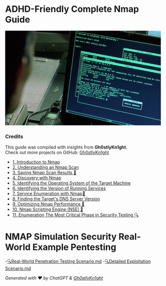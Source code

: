 
# ADHD-Friendly Complete Nmap Guide

<img title="a title" alt="Alt text" src="https://github.com/Gh0stlyKn1ght/ADHD-Friendly-security/blob/93eb2f344973599d48af85a73a80fb2304c8b5a5/ASSETS/trinity-nmapscreen-hd-crop-1200x728-1669528433.jpg">

### Credits
This guide was compiled with insights from **Gh0stlyKn1ght**.  
Check out more projects on GitHub: [Gh0stlyKn1ght](https://github.com/Gh0stlyKn1ght)

 
- [1. Introduction to Nmap](https://github.com/Gh0stlyKn1ght/ADHD-Friendly-security/blob/main/ADHD-Friendly%20Nmap%20Security%20Learning%20Notes/1.%20Introduction%20to%20Nmap.md)
- [2. Understanding an Nmap Scan](https://github.com/Gh0stlyKn1ght/ADHD-Friendly-security/blob/main/ADHD-Friendly%20Nmap%20Security%20Learning%20Notes/2.%20Understanding%20an%20Nmap%20Scan.md)
- [3. Saving Nmap Scan Results 🚀](https://github.com/Gh0stlyKn1ght/ADHD-Friendly-security/blob/main/ADHD-Friendly%20Nmap%20Security%20Learning%20Notes/3.%20Saving%20Nmap%20Scan%20Results%20%F0%9F%9A%80.md)
- [4. Discovery with Nmap](https://github.com/Gh0stlyKn1ght/ADHD-Friendly-security/blob/main/ADHD-Friendly%20Nmap%20Security%20Learning%20Notes/4.%20Discovery%20with%20Nmap.md)
- [5. Identifying the Operating System of the Target Machine](https://github.com/Gh0stlyKn1ght/ADHD-Friendly-security/blob/main/ADHD-Friendly%20Nmap%20Security%20Learning%20Notes/5.%20Identifying%20the%20Operating%20System%20of%20the%20Target%20Machine.md)
- [6. Identifying the Version of Running Services](https://github.com/Gh0stlyKn1ght/ADHD-Friendly-security/blob/main/ADHD-Friendly%20Nmap%20Security%20Learning%20Notes/6.%20Identifying%20the%20Version%20of%20Running%20Services.md)
- [7. Service Enumeration with Nmap🚀](https://github.com/Gh0stlyKn1ght/ADHD-Friendly-security/blob/main/ADHD-Friendly%20Nmap%20Security%20Learning%20Notes/7.%20Service%20Enumeration%20with%20Nmap%F0%9F%9A%80.md)
- [8. Finding the Target's DNS Server Version](https://github.com/Gh0stlyKn1ght/ADHD-Friendly-security/blob/main/ADHD-Friendly%20Nmap%20Security%20Learning%20Notes/8.%20Finding%20the%20Target's%20DNS%20Server%20Version.md)
- [9. Optimizing Nmap Performance 🚀](https://github.com/Gh0stlyKn1ght/ADHD-Friendly-security/blob/main/ADHD-Friendly%20Nmap%20Security%20Learning%20Notes/9.%20Optimizing%20Nmap%20Performance%20%F0%9F%9A%80.md)
- [10. Nmap Scripting Engine (NSE) 🚀](https://github.com/Gh0stlyKn1ght/ADHD-Friendly-security/blob/main/ADHD-Friendly%20Nmap%20Security%20Learning%20Notes/10.%20Nmap%20Scripting%20Engine%20(NSE)%20%F0%9F%9A%80.md)
- [11. Enumeration The Most Critical Phase in Security Testing 🔍](https://github.com/Gh0stlyKn1ght/ADHD-Friendly-security/blob/main/ADHD-Friendly%20Nmap%20Security%20Learning%20Notes/11.%20Enumeration%20The%20Most%20Critical%20Phase%20in%20Security%20Testing%20%F0%9F%94%8D.md)

# NMAP Simulation Security Real-World Example Pentesting
-[🔍Real-World Penetration Testing Scenario.md](https://github.com/Gh0stlyKn1ght/ADHD-Friendly-security/blob/main/ADHD-Friendly%20Nmap%20Security%20Learning%20Notes/Nmap%20Simulation%20Security%20Real-World%20Example/%F0%9F%94%8DReal-World%20Penetration%20Testing%20Scenario.md)
-[🔍Detailed Exploitation Scenario.md](https://github.com/Gh0stlyKn1ght/ADHD-Friendly-security/blob/main/ADHD-Friendly%20Nmap%20Security%20Learning%20Notes/Nmap%20Simulation%20Security%20Real-World%20Example/%F0%9F%94%8DDetailed%20Exploitation%20Scenario.md)

*Generated with ❤️ by ChatGPT & [Gh0stlyKn1ght](https://github.com/Gh0stlyKn1ght)*




